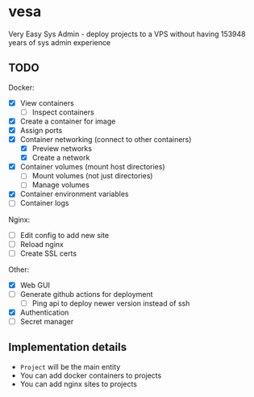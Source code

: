 # vesa
Very Easy Sys Admin - deploy projects to a VPS without having 153948 years of sys admin experience

## TODO
Docker:
- [X] View containers
  - [ ] Inspect containers
- [X] Create a container for image
- [X] Assign ports
- [X] Container networking (connect to other containers)
  - [X] Preview networks
  - [X] Create a network
- [X] Container volumes (mount host directories)
  - [ ] Mount volumes (not just directories)
  - [ ] Manage volumes
- [X] Container environment variables
- [ ] Container logs

Nginx:
- [ ] Edit config to add new site
- [ ] Reload nginx
- [ ] Create SSL certs

Other:
- [X] Web GUI
- [ ] Generate github actions for deployment
  - [ ] Ping api to deploy newer version instead of ssh
- [X] Authentication
- [ ] Secret manager

## Implementation details

- `Project` will be the main entity
- You can add docker containers to projects
- You can add nginx sites to projects
